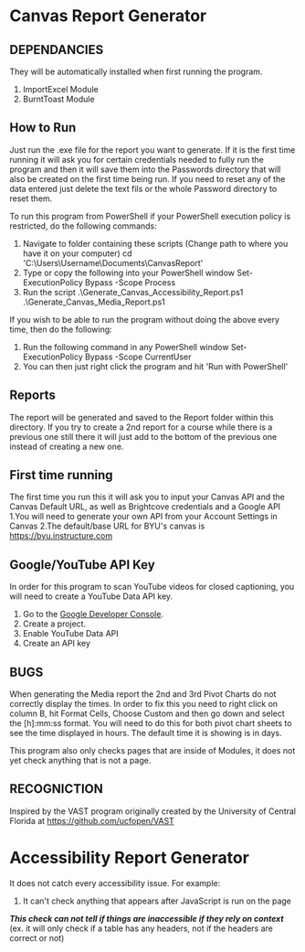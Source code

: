 # Canvas Report Generator
## DEPENDANCIES
They will be automatically installed when first running the program.
1. ImportExcel Module
2. BurntToast Module

## How to Run
Just run the .exe file for the report you want to generate. If it is the first time running it will ask you for certain credentials needed to fully run the program and then it will save them into the Passwords directory that will also be created on the first time being run. If you need to reset any of the data entered just delete the text fils or the whole Password directory to reset them.

To run this program from PowerShell if your PowerShell execution policy is restricted, do the following commands:
1. Navigate to folder containing these scripts (Change path to where you have it on your computer)
	cd 'C:\Users\Username\Documents\CanvasReport'
2. Type or copy the following into your PowerShell window
	Set-ExecutionPolicy Bypass -Scope Process
3. Run the script
	.\Generate_Canvas_Accessibility_Report.ps1
	.\Generate_Canvas_Media_Report.ps1

If you wish to be able to run the program without doing the above every time, then do the following:
1. Run the following command in any PowerShell window
	Set-ExecutionPolicy Bypass -Scope CurrentUser
2. You can then just right click the program and hit 'Run with PowerShell'

## Reports
The report will be generated and saved to the Report folder within this directory. If you try to create a 2nd report for a course while there is a previous one still there it will just add to the bottom of the previous one instead of creating a new one.

## First time running
The first time you run this it will ask you to input your Canvas API and the Canvas Default URL, as well as Brightcove credentials and a Google API
1.You will need to generate your own API from your Account Settings in Canvas
2.The default/base URL for BYU's canvas is https://byu.instructure.com

## Google/YouTube API Key
In order for this program to scan YouTube videos for closed captioning, you will need to create a YouTube Data API key.

1. Go to the [Google Developer Console](https://console.developers.google.com).
2. Create a project.
3. Enable YouTube Data API
4. Create an API key

## BUGS
When generating the Media report the 2nd and 3rd Pivot Charts do not correctly display the times. In order to fix this you need to right click on column B, hit Format Cells, Choose Custom and then go down and select the [h]:mm:ss format. You will need to do this for both pivot chart sheets to see the time displayed in hours. The default time it is showing is in days.

This program also only checks pages that are inside of Modules, it does not yet check anything that is not a page.

## RECOGNICTION
Inspired by the VAST program originally created by the University of Central Florida at https://github.com/ucfopen/VAST

# Accessibility Report Generator
It does not catch every accessibility issue. For example:
1. It can't check anything that appears after JavaScript is run on the page

***This check can not tell if things are inaccessible if they rely on context*** (ex. it will only check if a table has any headers, not if the headers are correct or not)
